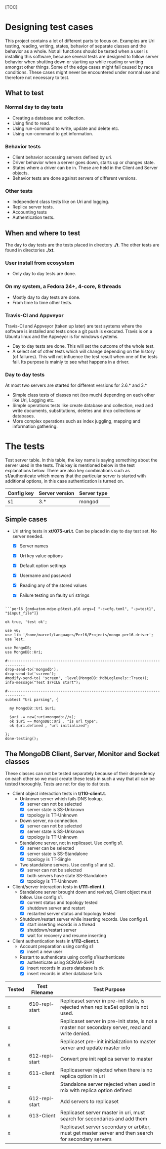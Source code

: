 [TOC]

# Designing test cases

This project contains a lot of different parts to focus on. Examples are Uri testing, reading, writing, states, behavior of separate classes and the behavior as a whole. Not all functions should be tested when a user is installing this software, because several tests are designed to follow server behavior when shutting down or starting up while reading or writing amongst other things. Some of the edge cases might fail caused by race conditions. These cases might never be encountered under normal use and therefore not necessary to test.


## What to test

### Normal day to day tests
* Creating a database and collection.
* Using find to read.
* Using run-command to write, update and delete etc.
* Using run-command to get information.

### Behavior tests
* Client behavior accessing servers defined by uri.
* Driver behavior when a server goes down, starts up or changes state.
* States where a driver can be in. These are held in the Client and Server objects.
* Behavior tests are done against servers of different versions.

### Other tests
* Independent class tests like on Uri and logging.
* Replica server tests.
* Accounting tests
* Authentication tests.



## When and where to test
The day to day tests are the tests placed in directory **./t**. The other tests are found in directories **./xt**.

### User install from ecosystem
* Only day to day tests are done.

### On my system, a Fedora 24+, 4-core, 8 threads
* Mostly day to day tests are done.
* From time to time other tests.

### Travis-CI and Appveyor

Travis-CI and Appveyor (taken up later) are test systems where the software is installed and tests once a git push is executed. Travis is on a Ubuntu linux and the Appveyor is for windows systems.

* Day to day tests are done. This will set the outcome of the whole test.
* A select set of other tests which will change depending on the history (of failures). This will not influence the test result when one of the tests fail. Its purpose is mainly to see what happens in a driver.

### Day to day tests

At most two servers are started for different versions for 2.6.* and 3.*

* Simple class tests of classes not (too much) depending on each other like Uri, Logging etc.
* Simple operations tests like create database and collection, read and write documents, substitutions, deletes and drop collections or databases.
* More complex operations such as index juggling, mapping and information gathering.



# The tests

Test server table. In this table, the key name is saying something about the server used in the tests. This key is mentioned below in the test explanations below. There are also key combinations such as s1/authenticate which means that the particular server is started with additional options, in this case authentication is turned on.

| Config key | Server version | Server type |
|------------|----------------|-------------|
| s1 | 3.* | mongod |

## Simple cases

* Uri string tests in **xt/075-uri.t**. Can be placed in day to day test set. No server needed.
  * [x] Server names
  * [x] Uri key value options
  * [x] Default option settings
  * [x] Username and password
  * [x] Reading any of the stored values
  * [x] Failure testing on faulty uri strings


<!-- ```perl6 {cmd=prove args=[ "-e", "perl6", "-v"} -->
```perl6 {cmd=atom-mdpe-p6test.pl6 <!hide=true output=markdown args=[ "-c=cfg.toml", "-p=test1", "$input_file"]} -->

```perl6 {cmd=atom-mdpe-p6test.pl6 args=[ "-c=cfg.toml", "-p=test1", "$input_file"]}

ok true, 'test ok';
```



```perl6 {cmd=true hide=true}
use v6;
use lib '/home/marcel/Languages/Perl6/Projects/mongo-perl6-driver';
use Test;

use MongoDB;
use MongoDB::Uri;

#------------------------------------------------------------------------------
drop-send-to('mongodb');
drop-send-to('screen');
#modify-send-to( 'screen', :level(MongoDB::MdbLoglevels::Trace));
info-message("Test $?FILE start");

#------------------------------------------------------------------------------
subtest "Uri parsing", {

  my MongoDB::Uri $uri;

  $uri .= new(:uri<mongodb://>);
  ok $uri ~~ MongoDB::Uri , "is url type";
  ok $uri.defined , "url initialized";

};
done-testing();
```

## The MongoDB Client, Server, Monitor and Socket classes

These classes can not be tested separately because of their dependency on each other so we must create these tests in such a way that all can be tested thoroughly. Tests are not for day to dat tests.

* Client object interaction tests in **t/110-client.t**.
  * Unknown server which fails DNS lookup.
    * [x] server can not be selected
    * [x] server state is SS-Unknown
    * [x] topology is TT-Unknown
  * Down server, no connection.
    * [x] server can not be selected
    * [x] server state is SS-Unknown
    * [x] topology is TT-Unknown
  * Standalone server, not in replicaset. Use config s1.
    * [x] server can be selected
    * [x] server state is SS-Standalone
    * [x] topology is TT-Single
  * Two standalone servers. Use config s1 and s2.
    * [x] server can not be selected
    * [x] both servers have state SS-Standalone
    * [x] topology is TT-Unknown

* Client/server interaction tests in **t/111-client.t**.
  * Standalone server brought down and revived, Client object must follow. Use config s1.
    * [x] current status and topology tested
    * [x] shutdown server and restart
    * [x] restarted server status and topology tested
  * Shutdown/restart server while inserting records. Use config s1.
    * [x] start inserting records in a thread
    * [x] shutdown/restart server
    * [x] wait for recovery and resume inserting

* Client authentication tests in **t/112-client.t**.
  * Account preparation using config s1
    * [x] insert a new user
  * Restart to authenticate using config s1/authenticate
    * [x] authenticate using SCRAM-SHA1
    * [x] insert records in users database is ok
    * [x] insert records in other database fails

|Tested|Test Filename|Test Purpose|
|-|-|-|
|x|610-repl-start|Replicaset server in pre-init state, is rejected when replicaSet option is not used.|
|x||Replicaset server in pre-init state, is not a master nor secondary server, read and write denied.|
|x||Replicaset pre-init initialization to master server and update master info|
|x|612-repl-start|Convert pre init replica server to master|
|x|611-client|Replicaserver rejected when there is no replica option in uri|
|x||Standalone server rejected when used in mix with replica option defined|
|x|612-repl-start|Add servers to replicaset|
|x|613-Client|Replicaset server master in uri, must search for secondaries and add them|
|x||Replicaset server secondary or arbiter, must get master server and then search for secondary servers|
